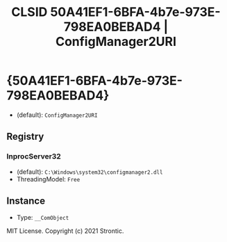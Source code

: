 ﻿---
title: "CLSID 50A41EF1-6BFA-4b7e-973E-798EA0BEBAD4 | ConfigManager2URI"
excerpt: What is COM-Object CLSID 50A41EF1-6BFA-4b7e-973E-798EA0BEBAD4?
---

# {50A41EF1-6BFA-4b7e-973E-798EA0BEBAD4}

* (default): `ConfigManager2URI`

## Registry


### InprocServer32

* (default): `C:\Windows\system32\configmanager2.dll`
* ThreadingModel: `Free`

## Instance

* Type: `__ComObject`

MIT License. Copyright (c) 2021 Strontic.


